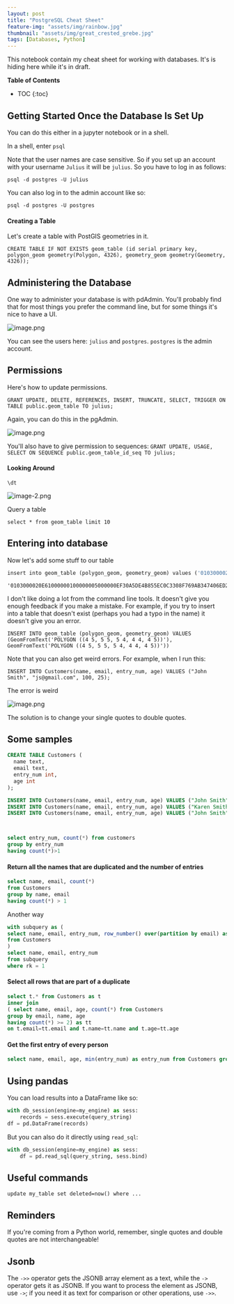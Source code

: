 ```yaml
---
layout: post
title: "PostgreSQL Cheat Sheet"
feature-img: "assets/img/rainbow.jpg"
thumbnail: "assets/img/great_crested_grebe.jpg"
tags: [Databases, Python]
---
```


This notebook contain my cheat sheet for working with databases. It's is hiding here while it's in draft.

<b>Table of Contents</b>
* TOC
{:toc}

## Getting Started Once the Database Is Set Up

You can do this either in a jupyter notebook or in a shell.

In a shell, enter `psql`

Note that the user names are case sensitive. So if you set up an account with your username `Julius` it will be `julius`. So you have to log in as follows:

`psql -d postgres -U julius`

You can also log in to the admin account like so:

`psql -d postgres -U postgres`

#### Creating a Table

Let's create a table with PostGIS geometries in it.

`CREATE TABLE IF NOT EXISTS geom_table (id serial primary key, polygon_geom geometry(Polygon, 4326), geometry_geom geometry(Geometry, 4326));`

## Administering the Database

One way to administer your database is with pdAdmin. You'll probably find that for most things you prefer the command line, but for some things it's nice to have a UI.

![image.png](attachment:image.png)

You can see the users here: `julius` and `postgres`. `postgres` is the admin account. 

## Permissions

Here's how to update permissions.

`GRANT UPDATE, DELETE, REFERENCES, INSERT, TRUNCATE, SELECT, TRIGGER ON TABLE public.geom_table TO julius;`

Again, you can do this in the pgAdmin.

![image.png](attachment:image.png)

You'll also have to give permission to sequences: `GRANT UPDATE, USAGE, SELECT ON SEQUENCE public.geom_table_id_seq TO julius;`




#### Looking Around

`\dt`

![image-2.png](attachment:image-2.png)

Query a table

`select * from geom_table limit 10`

## Entering into database

Now let's add some stuff to our table


```python
insert into geom_table (polygon_geom, geometry_geom) values ('0103000020E61000000100000005000000EF30A5DE4B855EC0C3308F769AB347406ED22F8149855EC0DD60A6D99AB347404AB842264A855EC035C13C23A2B34740CD16B8834C855EC01B9125C0A1B34740EF30A5DE4B855EC0C3308F769AB34740', '0103000020E61000000100000005000000EF30A5DE4B855EC0C3308F769AB347406ED22F8149855EC0DD60A6D99AB347404AB842264A855EC035C13C23A2B34740CD16B8834C855EC01B9125C0A1B34740EF30A5DE4B855EC0C3308F769AB34740')
```




    '0103000020E61000000100000005000000EF30A5DE4B855EC0C3308F769AB347406ED22F8149855EC0DD60A6D99AB347404AB842264A855EC035C13C23A2B34740CD16B8834C855EC01B9125C0A1B34740EF30A5DE4B855EC0C3308F769AB34740'



I don't like doing a lot from the command line tools. It doesn't give you enough feedback if you make a mistake. For example, if you try to insert into a table that doesn't exist (perhaps you had a typo in the name) it doesn't give you an error.

`INSERT INTO geom_table (polygon_geom, geometry_geom) VALUES (GeomFromText('POLYGON ((4 5, 5 5, 5 4, 4 4, 4 5))'), GeomFromText('POLYGON ((4 5, 5 5, 5 4, 4 4, 4 5))'))`


Note that you can also get weird errors. For example, when I run this:
```
INSERT INTO Customers(name, email, entry_num, age) VALUES ("John Smith", "js@gmail.com", 100, 25);
```

The error is weird

![image.png](attachment:image.png)

The solution is to change your single quotes to double quotes.

## Some samples

```sql
CREATE TABLE Customers (
  name text,
  email text,
  entry_num int,
  age int
);

INSERT INTO Customers(name, email, entry_num, age) VALUES ("John Smith", "js@gmail.com", 100, 25);
INSERT INTO Customers(name, email, entry_num, age) VALUES ("Karen Smith", "ks@gmail.com", 101, 42);
INSERT INTO Customers(name, email, entry_num, age) VALUES ("John Smith", "js@gmail.com", 102, 25);



select entry_num, count(*) from customers
group by entry_num
having count(*)>1
```

#### Return all the names that are duplicated and the number of entries

```sql
select name, email, count(*)
from Customers
group by name, email
having count(*) > 1
```

Another way

```sql
with subquery as (
select name, email, entry_num, row_number() over(partition by email) as rk
from Customers
)
select name, email, entry_num 
from subquery
where rk = 1
```

#### Select all rows that are part of a duplicate

```sql
select t.* from Customers as t
inner join
( select name, email, age, count(*) from Customers
group by email, name, age
having count(*) >= 2) as tt
on t.email=tt.email and t.name=tt.name and t.age=tt.age
```

#### Get the first entry of every person

```sql
select name, email, age, min(entry_num) as entry_num from Customers group by email, name, age
```

## Using pandas

You can load results into a DataFrame like so:
```python
with db_session(engine=my_engine) as sess:
    records = sess.execute(query_string)
df = pd.DataFrame(records)
```
But you can also do it directly using `read_sql`:
```python
with db_session(engine=my_engine) as sess:
    df = pd.read_sql(query_string, sess.bind)
```

## Useful commands

`update my_table set deleted=now() where ...`

## Reminders

If you're coming from a Python world, remember, single quotes and double quotes are not interchangeable!

## Jsonb

The `->>` operator gets the JSONB array element as a text, while the `->` operator gets it as JSONB. If you want to process the element as JSONB, use `->`; if you need it as text for comparison or other operations, use `->>`.

